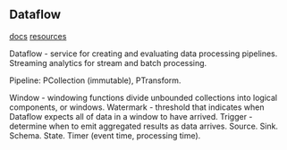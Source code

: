 Dataflow
-

[docs](https://cloud.google.com/dataflow/docs/quickstarts)
[resources](https://cloud.google.com/dataflow/docs/resources)

Dataflow - service for creating and evaluating data processing pipelines.
Streaming analytics for stream and batch processing.

Pipeline: PCollection (immutable), PTransform.

Window - windowing functions divide unbounded collections into logical components, or windows.
Watermark - threshold that indicates when Dataflow expects all of data in a window to have arrived.
Trigger - determine when to emit aggregated results as data arrives.
Source.
Sink.
Schema.
State.
Timer (event time, processing time).
